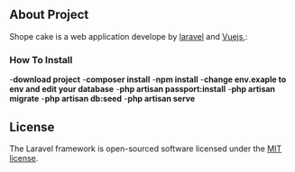 ## About Project

Shope cake is a web application develope by [laravel](https://laravel.com/docs) and [Vuejs](https://vuejs.org/v2/guide/),:

### How To Install

-**download project** -**composer install** -**npm install** -**change env.exaple to env and edit your database** -**php artisan passport:install** -**php artisan migrate** -**php artisan db:seed** -**php artisan serve**

## License

The Laravel framework is open-sourced software licensed under the [MIT license](https://opensource.org/licenses/MIT).
